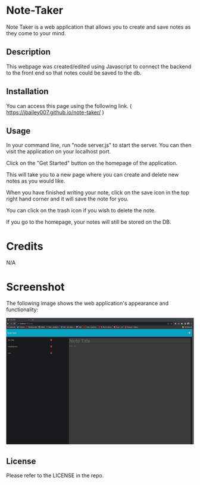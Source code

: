 # Note-Taker
Note Taker is a web application that allows you to create and save notes as they come to your mind.

## Description
This webpage was created/edited using Javascript to connect the backend to the front end so that notes could be saved to the db. 

## Installation

You can access this page using the following link. ( https://jbailey007.github.io/note-taker/ )

## Usage

In your command line, run "node server.js" to start the server. You can then visit the application on your localhost port. 

Click on the "Get Started" button on the homepage of the application. 

This will take you to a new page where you can create and delete new notes as you would like.

When you have finished writing your note, click on the save icon in the top right hand corner and it will save the note for you. 

You can click on the trash icon if you wish to delete the note. 

If you go to the homepage, your notes will still be stored on the DB. 


# Credits
N/A

# Screenshot
The following image shows the web application's appearance and functionality:

![The Note Taker Application.](<Note Taker.png>)

## License
Please refer to the LICENSE in the repo. 
